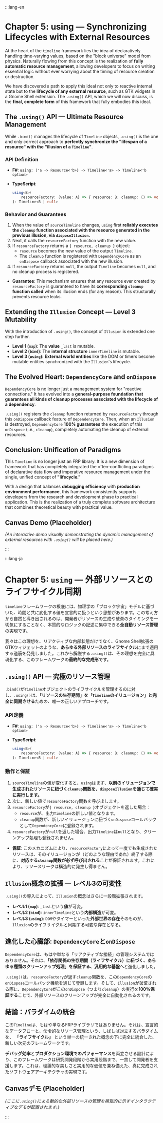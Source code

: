 :::lang-en

# Chapter 5: using — Synchronizing Lifecycles with External Resources

At the heart of the `timeline` framework lies the idea of declaratively handling time-varying values, based on the "block universe" model from physics. Naturally flowing from this concept is the realization of **fully automatic resource management**, allowing developers to focus on writing essential logic without ever worrying about the timing of resource creation or destruction.

We have discovered a path to apply this ideal not only to reactive internal state but to the **lifecycle of any external resource**, such as GTK widgets in a Gnome Shell extension. The `.using()` API, which we will now discuss, is the **final, complete form** of this framework that fully embodies this ideal.

## **The `.using()` API — Ultimate Resource Management**

While `.bind()` manages the lifecycle of `Timeline` objects, `.using()` is the one and only correct approach to **perfectly synchronize the "lifespan of a resource" with the "illusion of a `Timeline`"**.

### **API Definition**

- **F\#**: `using: ('a -> Resource<'b>) -> Timeline<'a> -> Timeline<'b option>`

- **TypeScript**:
    ```typescript
    using<B>(
        resourceFactory: (value: A) => { resource: B; cleanup: () => void } | null
    ): Timeline<B | null>
    ```

### **Behavior and Guarantees**

1.  When the value of `sourceTimeline` changes, `using` first **reliably executes the `cleanup` function associated with the resource generated in the previous illusion, via `disposeIllusion`.**
2.  Next, it calls the `resourceFactory` function with the new value.
3.  If `resourceFactory` returns a `{ resource, cleanup }` object:
      - `resource` becomes the new value of the output `Timeline`.
      - The `cleanup` function is registered with `DependencyCore` as an `onDispose` callback associated with the new illusion.
4.  If `resourceFactory` returns `null`, the output `Timeline` becomes `null`, and no cleanup process is registered.

<!-- end list -->

- **Guarantee**: This mechanism ensures that any resource ever created by `resourceFactory` is guaranteed to have its **corresponding `cleanup` function called** when its illusion ends (for any reason). This structurally prevents resource leaks.

## **Extending the `Illusion` Concept — Level 3 Mutability**

With the introduction of `.using()`, the concept of `Illusion` is extended one step further.

- **Level 1 (`map`)**: The **value** `_last` is mutable.
- **Level 2 (`bind`)**: The **internal structure** `innerTimeline` is mutable.
- **Level 3 (`using`)**: **External world entities** like the DOM or timers become mutable entities synchronized with the `Illusion`'s lifecycle.

## **The Evolved Heart: `DependencyCore` and `onDispose`**

`DependencyCore` is no longer just a management system for "reactive connections." It has evolved into a **general-purpose foundation that guarantees all kinds of cleanup processes associated with the lifecycle of a dependency**.

`.using()` registers the `cleanup` function returned by `resourceFactory` through this `onDispose` callback feature of `DependencyCore`. Then, when an `Illusion` is destroyed, `DependencyCore` **100% guarantees** the execution of this `onDispose` (i.e., `cleanup`), completely automating the cleanup of external resources.

## **Conclusion: Unification of Paradigms**

This `Timeline` is no longer just an FRP library. It is a new dimension of framework that has completely integrated the often-conflicting paradigms of declarative data flow and imperative resource management under the single, unified concept of **"lifecycle."**

With a design that balances **debugging efficiency** with **production environment performance**, this framework consistently supports developers from the research and development phase to practical application. This is the realization of a truly complete software architecture that combines theoretical beauty with practical value.

## **Canvas Demo (Placeholder)**

*(An interactive demo visually demonstrating the dynamic management of external resources with `.using()` will be placed here.)*

:::

:::lang-ja

# Chapter 5: `using` — 外部リソースとのライフサイクル同期

`timeline`フレームワークの根底には、物理学の「ブロック宇宙」モデルに基づいた、時間と共に変化する値を宣言的に扱うという思想があります。この考え方から自然と導き出されるのは、開発者がリソースの生成や破棄のタイミングを一切気にすることなく、本質的なロジックの記述に集中できる**全自動リソース管理**の実現です。

我々はこの理想を、リアクティブな内部状態だけでなく、Gnome Shell拡張のGTKウィジェットのような、**あらゆる外部リソースのライフサイクル**にまで適用する道筋を発見しました。これから解説する`.using()`は、その理想を完全に具現化する、このフレームワークの**最終的な完成形**です。

## **`.using()` API — 究極のリソース管理**

`.bind()`が`Timeline`オブジェクトのライフサイクルを管理するのに対し、`.using()`は、**「リソースの生存期間」を「`Timeline`のイリュージョン」と完全に同期させる**ための、唯一の正しいアプローチです。

### **API定義**

- **F\#**: `using: ('a -> Resource<'b>) -> Timeline<'a> -> Timeline<'b option>`

- **TypeScript**:
    ```typescript
    using<B>(
        resourceFactory: (value: A) => { resource: B; cleanup: () => void } | null
    ): Timeline<B | null>
    ```

### **動作と保証**

1.  `sourceTimeline`の値が変化すると、`using`はまず、**以前のイリュージョンで生成されたリソースに紐づく`cleanup`関数を、`disposeIllusion`を通じて確実に実行します。**
2.  次に、新しい値で`resourceFactory`関数を呼び出します。
3.  `resourceFactory`が`{ resource, cleanup }`オブジェクトを返した場合：
      - `resource`が、出力`Timeline`の新しい値となります。
      - `cleanup`関数が、新しいイリュージョンに紐づく`onDispose`コールバックとして`DependencyCore`に登録されます。
4.  `resourceFactory`が`null`を返した場合、出力`Timeline`は`null`となり、クリーンアップ処理も登録されません。

<!-- end list -->

- **保証**: このメカニズムにより、`resourceFactory`によって一度でも生成されたリソースは、そのイリュージョンが（どのような理由であれ）終了する際に、**対応する`cleanup`関数が必ず呼び出される**ことが保証されます。これにより、リソースリークは構造的に発生し得ません。

## **`Illusion`概念の拡張 — レベル3の可変性**

`.using()`の導入によって、`Illusion`の概念はさらに一段階拡張されます。

- **レベル1 (`map`)**: `_last`という**値**が可変。
- **レベル2 (`bind`)**: `innerTimeline`という**内部構造**が可変。
- **レベル3 (`using`)**: `DOM`やタイマーといった**外部世界の存在**そのものが、`Illusion`のライフサイクルと同期する可変な存在となる。

## **進化した心臓部: `DependencyCore`と`onDispose`**

`DependencyCore`は、もはや単なる「リアクティブな接続」の管理システムではありません。それは、**「依存関係の生存期間（ライフサイクル）に紐づく、あらゆる種類のクリーンアップ処理」を保証する、汎用的な基盤**へと進化しました。

`.using()`は、`resourceFactory`が返す`cleanup`関数を、この`DependencyCore`の`onDispose`コールバック機能を通じて登録します。そして、`Illusion`が破棄される際に、`DependencyCore`がこの`onDispose`（つまり`cleanup`）の実行を**100%保証する**ことで、外部リソースのクリーンアップが完全に自動化されるのです。

## **結論：パラダイムの統合**

この`Timeline`は、もはや単なるFRPライブラリではありません。それは、宣言的なデータフローと、命令的なリソース管理という、しばしば対立するパラダイムを、 **「ライフサイクル」** という単一の統一された概念の下に完全に統合した、新しい次元のフレームワークです。

**デバッグ効率**と**プロダクション環境でのパフォーマンス**を両立させる設計により、このフレームワークは研究開発段階から実用段階まで、一貫して開発者を支援します。これは、理論的な美しさと実用的な価値を兼ね備えた、真に完成されたソフトウェアアーキテクチャの実現です。

## **Canvasデモ (Placeholder)**

*(ここに`.using()`による動的な外部リソースの管理を視覚的に示すインタラクティブなデモが配置されます。)*

:::